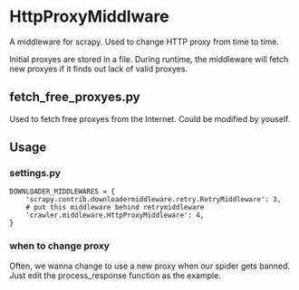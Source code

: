 # HttpProxyMiddlware
A middleware for scrapy. Used to change HTTP proxy from time to time.

Initial proxyes are stored in a file. During runtime, the middleware
will fetch new proxyes if it finds out lack of valid proxyes.

## fetch_free_proxyes.py
Used to fetch free proxyes from the Internet. Could be modified by
youself.

## Usage

### settings.py
```
DOWNLOADER_MIDDLEWARES = {
    'scrapy.contrib.downloadermiddleware.retry.RetryMiddleware': 3,
    # put this middleware behind retrymiddleware
    'crawler.middleware.HttpProxyMiddleware': 4,
}
```

### when to change proxy
Often, we wanna change to use a new proxy when our spider gets
banned. Just edit the process_response function as the example.

